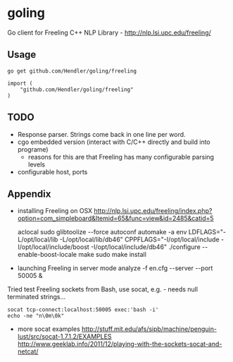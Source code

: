 goling
======

Go client for Freeling C++ NLP Library - http://nlp.lsi.upc.edu/freeling/

## Usage 

    go get github.com/Hendler/goling/freeling

    import (
        "github.com/Hendler/goling/freeling"
    )

## TODO

 - Response parser. Strings come back in one line per word. 
 - cgo embedded version (interact with C/C++ directly and build into programe)
   - reasons for this are that Freeling has many configurable parsing levels  
 - configurable host, ports


## Appendix
 - installing Freeling on OSX http://nlp.lsi.upc.edu/freeling/index.php?option=com_simpleboard&Itemid=65&func=view&id=2485&catid=5

    aclocal
    sudo glibtoolize --force
    autoconf
    automake -a
    env LDFLAGS="-L/opt/local/lib -L/opt/local/lib/db46" CPPFLAGS="-I/opt/local/include -I/opt/local/include/boost -I/opt/local/include/db46" ./configure --enable-boost-locale 
    make 
    sudo make install


- launching Freeling in server mode
    analyze -f en.cfg  --server --port 50005 &

Tried test Freeling sockets from Bash, use socat, e.g. - needs null terminated strings...
    
    socat tcp-connect:localhost:50005 exec:'bash -i'
    echo -ne "n\0m\0k"

 - more socat examples
   http://stuff.mit.edu/afs/sipb/machine/penguin-lust/src/socat-1.7.1.2/EXAMPLES
   http://www.geeklab.info/2011/12/playing-with-the-sockets-socat-and-netcat/

